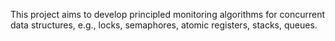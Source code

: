 
This project aims to develop principled monitoring algorithms for concurrent
data structures, e.g., locks, semaphores, atomic registers, stacks, queues.
